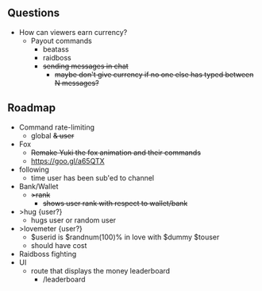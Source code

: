 ## Questions

- How can viewers earn currency?
    - Payout commands
        - beatass
        - raidboss
        - ~~sending messages in chat~~
            - ~~maybe don't give currency if no one else has typed between N messages?~~

## Roadmap

- Command rate-limiting
    - global ~~& user~~
- Fox
    - ~~Remake Yuki the fox animation and their commands~~
    - https://goo.gl/a65QTX
- following
    - time user has been sub'ed to channel
- Bank/Wallet
    - ~~\>rank~~
        - ~~shows user rank with respect to wallet/bank~~
- \>hug {user?}
    - hugs user or random user
- \>lovemeter {user?}
    - $userid is $randnum(100)% in love with $dummy $touser
    - should have cost
- Raidboss fighting
- UI
  - route that displays the money leaderboard
    - /leaderboard
